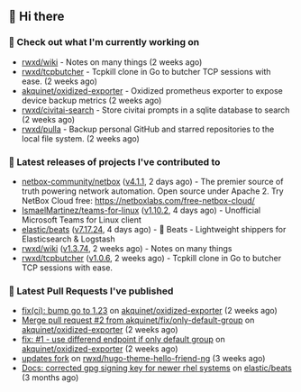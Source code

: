 ## 👋 Hi there

### 👷 Check out what I'm currently working on


- [rwxd/wiki](https://github.com/rwxd/wiki) - Notes on many things (2 weeks ago)
- [rwxd/tcpbutcher](https://github.com/rwxd/tcpbutcher) - Tcpkill clone in Go to butcher TCP sessions with ease. (2 weeks ago)
- [akquinet/oxidized-exporter](https://github.com/akquinet/oxidized-exporter) - Oxidized prometheus exporter to expose device backup metrics (2 weeks ago)
- [rwxd/civitai-search](https://github.com/rwxd/civitai-search) - Store civitai prompts in a sqlite database to search (2 weeks ago)
- [rwxd/pulla](https://github.com/rwxd/pulla) - Backup personal GitHub and starred repositories to the local file system. (2 weeks ago)

### 🔭 Latest releases of projects I've contributed to


- [netbox-community/netbox](https://github.com/netbox-community/netbox) ([v4.1.1](https://github.com/netbox-community/netbox/releases/tag/v4.1.1), 2 days ago) - The premier source of truth powering network automation. Open source under Apache 2. Try NetBox Cloud free: https://netboxlabs.com/free-netbox-cloud/
- [IsmaelMartinez/teams-for-linux](https://github.com/IsmaelMartinez/teams-for-linux) ([v1.10.2](https://github.com/IsmaelMartinez/teams-for-linux/releases/tag/v1.10.2), 4 days ago) - Unofficial Microsoft Teams for Linux client
- [elastic/beats](https://github.com/elastic/beats) ([v7.17.24](https://github.com/elastic/beats/releases/tag/v7.17.24), 4 days ago) - :tropical_fish: Beats - Lightweight shippers for Elasticsearch &amp; Logstash 
- [rwxd/wiki](https://github.com/rwxd/wiki) ([v1.3.74](https://github.com/rwxd/wiki/releases/tag/v1.3.74), 2 weeks ago) - Notes on many things
- [rwxd/tcpbutcher](https://github.com/rwxd/tcpbutcher) ([v1.0.6](https://github.com/rwxd/tcpbutcher/releases/tag/v1.0.6), 2 weeks ago) - Tcpkill clone in Go to butcher TCP sessions with ease.

### 🔨 Latest Pull Requests I've published


- [fix(ci): bump go to 1.23](https://github.com/akquinet/oxidized-exporter/pull/4) on [akquinet/oxidized-exporter](https://github.com/akquinet/oxidized-exporter) (2 weeks ago)
- [Merge pull request #2 from akquinet/fix/only-default-group](https://github.com/akquinet/oxidized-exporter/pull/3) on [akquinet/oxidized-exporter](https://github.com/akquinet/oxidized-exporter) (2 weeks ago)
- [fix: #1 - use differend endpoint if only default group](https://github.com/akquinet/oxidized-exporter/pull/2) on [akquinet/oxidized-exporter](https://github.com/akquinet/oxidized-exporter) (2 weeks ago)
- [updates fork](https://github.com/rwxd/hugo-theme-hello-friend-ng/pull/2) on [rwxd/hugo-theme-hello-friend-ng](https://github.com/rwxd/hugo-theme-hello-friend-ng) (3 weeks ago)
- [Docs: corrected gpg signing key for newer rhel systems](https://github.com/elastic/beats/pull/39899) on [elastic/beats](https://github.com/elastic/beats) (3 months ago)

